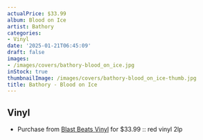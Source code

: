```yaml
---
actualPrice: $33.99
album: Blood on Ice
artist: Bathory
categories:
- Vinyl
date: '2025-01-21T06:45:09'
draft: false
images:
- /images/covers/bathory-blood_on_ice.jpg
inStock: true
thumbnailImage: /images/covers/bathory-blood_on_ice-thumb.jpg
title: Bathory - Blood on Ice
---
```


## Vinyl
* Purchase from [Blast Beats Vinyl](https://blastbeatsvinyl.com/products/bathory-blood-on-ice-dlp-red-vinyl-2lp) for $33.99 :: red vinyl 2lp
